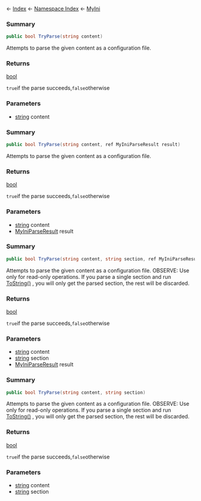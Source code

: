← [Index](Api-Index) ← [Namespace Index](Namespace-Index) ← [MyIni](VRage.Game.ModAPI.Ingame.Utilities.MyIni)

### Summary

```csharp
public bool TryParse(string content)
```

Attempts to parse the given content as a configuration file.

### Returns

[bool](https://docs.microsoft.com/en-us/dotnet/api/system.boolean?view=netframework-4.6)

`true`if the parse succeeds,`false`otherwise

### Parameters

* [string](https://docs.microsoft.com/en-us/dotnet/api/system.string?view=netframework-4.6) content
### Summary

```csharp
public bool TryParse(string content, ref MyIniParseResult result)
```

Attempts to parse the given content as a configuration file.

### Returns

[bool](https://docs.microsoft.com/en-us/dotnet/api/system.boolean?view=netframework-4.6)

`true`if the parse succeeds,`false`otherwise

### Parameters

* [string](https://docs.microsoft.com/en-us/dotnet/api/system.string?view=netframework-4.6) content
* [MyIniParseResult](VRage.Game.ModAPI.Ingame.Utilities.MyIniParseResult) result
### Summary

```csharp
public bool TryParse(string content, string section, ref MyIniParseResult result)
```

Attempts to parse the given content as a configuration file. OBSERVE: Use only for read-only operations. If you parse a single section and run [ToString()](VRage.Game.ModAPI.Ingame.Utilities.MyIni.ToString) , you will only get the parsed section, the rest will be discarded.

### Returns

[bool](https://docs.microsoft.com/en-us/dotnet/api/system.boolean?view=netframework-4.6)

`true`if the parse succeeds,`false`otherwise

### Parameters

* [string](https://docs.microsoft.com/en-us/dotnet/api/system.string?view=netframework-4.6) content
* [string](https://docs.microsoft.com/en-us/dotnet/api/system.string?view=netframework-4.6) section
* [MyIniParseResult](VRage.Game.ModAPI.Ingame.Utilities.MyIniParseResult) result
### Summary

```csharp
public bool TryParse(string content, string section)
```

Attempts to parse the given content as a configuration file. OBSERVE: Use only for read-only operations. If you parse a single section and run [ToString()](VRage.Game.ModAPI.Ingame.Utilities.MyIni.ToString) , you will only get the parsed section, the rest will be discarded.

### Returns

[bool](https://docs.microsoft.com/en-us/dotnet/api/system.boolean?view=netframework-4.6)

`true`if the parse succeeds,`false`otherwise

### Parameters

* [string](https://docs.microsoft.com/en-us/dotnet/api/system.string?view=netframework-4.6) content
* [string](https://docs.microsoft.com/en-us/dotnet/api/system.string?view=netframework-4.6) section
